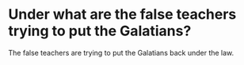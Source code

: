 # Under what are the false teachers trying to put the Galatians?

The false teachers are trying to put the Galatians back under the law.
